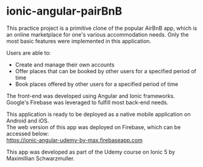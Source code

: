 # ionic-angular-pairBnB

This practice project is a primitive clone of the popular AirBnB app, which is an online marketplace for one's various accommodation needs. Only the most basic features were implemented in this application.<br>

Users are able to:
<ul>
  <li>Create and manage their own accounts</li>
  <li>Offer places that can be booked by other users for a specified period of time</li>
  <li>Book places offered by other users for a specified period of time</li>
</ul>

The front-end was developed using Angular and Ionic frameworks.<br>
Google's Firebase was leveraged to fulfill most back-end needs.<br>

This application is ready to be deployed as a native mobile application on Android and iOS.<br>
The web version of this app was deployed on Firebase, which can be accessed below:<br>
https://ionic-angular-udemy-by-max.firebaseapp.com

This app was developed as part of the Udemy course on Ionic 5 by Maximillian Schwarzmuller.<br>
